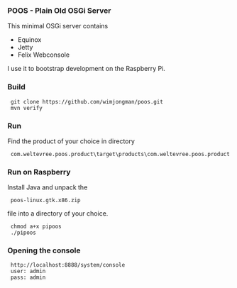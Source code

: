 ### POOS - Plain Old OSGi Server
This minimal OSGi server contains

* Equinox
* Jetty
* Felix Webconsole

I use it to bootstrap development on the Raspberry Pi.

### Build

     git clone https://github.com/wimjongman/poos.git
     mvn verify

### Run

Find the product of your choice in directory

     com.weltevree.poos.product\target\products\com.weltevree.poos.product 

### Run on Raspberry

Install Java and unpack the 

     poos-linux.gtk.x86.zip 
     
file into a directory of your choice. 

     chmod a+x pipoos
     ./pipoos
     
### Opening the console

     http://localhost:8888/system/console
     user: admin
     pass: admin
